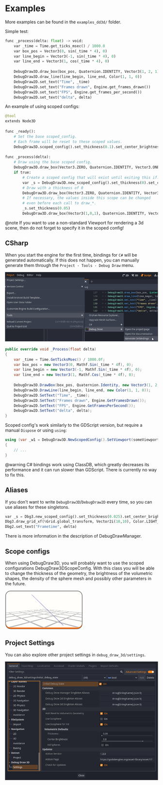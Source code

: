 # Examples

More examples can be found in the `examples_dd3d/` folder.

Simple test:

```python
func _process(delta: float) -> void:
    var _time = Time.get_ticks_msec() / 1000.0
    var box_pos = Vector3(0, sin(_time * 4), 0)
    var line_begin = Vector3(-1, sin(_time * 4), 0)
    var line_end = Vector3(1, cos(_time * 4), 0)

    DebugDraw3D.draw_box(box_pos, Quaternion.IDENTITY, Vector3(1, 2, 1), Color(0, 1, 0))
    DebugDraw3D.draw_line(line_begin, line_end, Color(1, 1, 0))
    DebugDraw2D.set_text("Time", _time)
    DebugDraw2D.set_text("Frames drawn", Engine.get_frames_drawn())
    DebugDraw2D.set_text("FPS", Engine.get_frames_per_second())
    DebugDraw2D.set_text("delta", delta)
```

An example of using scoped configs:

```python
@tool
extends Node3D

func _ready():
    # Set the base scoped_config.
    # Each frame will be reset to these scoped values.
    DebugDraw3D.scoped_config().set_thickness(0.1).set_center_brightness(0.6)

func _process(delta):
    # Draw using the base scoped config.
    DebugDraw3D.draw_box(Vector3.ZERO, Quaternion.IDENTITY, Vector3.ONE * 2, Color.CORNFLOWER_BLUE)
    if true:
        # Create a scoped config that will exist until exiting this if.
        var _s = DebugDraw3D.new_scoped_config().set_thickness(0).set_center_brightness(0.1)
        # Draw with a thickness of 0
        DebugDraw3D.draw_box(Vector3.ZERO, Quaternion.IDENTITY, Vector3.ONE, Color.RED)
        # If necessary, the values inside this scope can be changed
        # even before each call to draw_*.
        _s.set_thickness(0.05)
        DebugDraw3D.draw_box(Vector3(1,0,1), Quaternion.IDENTITY, Vector3.ONE * 1, Color.BLUE_VIOLET)
```

@note
If you want to use a non-standard Viewport for rendering a 3d scene, then do not forget to specify it in the scoped config!

## CSharp

When you start the engine for the first time, bindings for `C#` will be generated automatically. If this does not happen, you can manually generate them through the `Project - Tools - Debug Draw` menu.

![](images/project_tools_menu.png)

```csharp
public override void _Process(float delta)
{
    var _time = Time.GetTicksMsec() / 1000.0f;
    var box_pos = new Vector3(0, Mathf.Sin(_time * 4f), 0);
    var line_begin = new Vector3(-1, Mathf.Sin(_time * 4f), 0);
    var line_end = new Vector3(1, Mathf.Cos(_time * 4f), 0);

    DebugDraw3D.DrawBox(box_pos, Quaternion.Identity, new Vector3(1, 2, 1), new Color(0, 1, 0));
    DebugDraw3D.DrawLine(line_begin, line_end, new Color(1, 1, 0));
    DebugDraw2D.SetText("Time", _time);
    DebugDraw2D.SetText("Frames drawn", Engine.GetFramesDrawn());
    DebugDraw2D.SetText("FPS", Engine.GetFramesPerSecond());
    DebugDraw2D.SetText("delta", delta);
}
```

Scoped config's work similarly to the GDScript version, but require a manual `Dispose` or using `using`:

```csharp
using (var _w1 = DebugDraw3D.NewScopedConfig().SetViewport(someViewportHere).SetThickness(0.01f).SetNoDepthTest(true))
{
    // ...
}
```

@warning
C# bindings work using ClassDB, which greatly decreases its performance and it can run slower than GDScript. There is currently no way to fix this.

## Aliases

If you don't want to write `DebugDraw3D`/`DebugDraw2D` every time, so you can use aliases for these singletons.

```python
var _s = Dbg3.new_scoped_config().set_thickness(0.025).set_center_brightness(0.7)
Dbg3.draw_grid_xf(%Grid.global_transform, Vector2i(10,10), Color.LIGHT_GRAY)
Dbg2.set_text("Frametime", delta)
```

There is more information in the description of DebugDrawManager.

## Scope configs

When using DebugDraw3D, you will probably want to use the scoped configurations DebugDraw3DScopeConfig. With this class you will be able to change the thickness of the geometry, the brightness of the volumetric shapes, the density of the sphere mesh and possibly other parameters in the future.

![](images/classes/LineThickness.webp)

## Project Settings

You can also explore other project settings in `debug_draw_3d/settings`.

![](images/project_settings.png)
